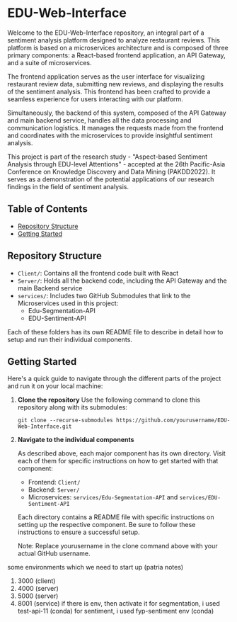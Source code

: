 # EDU-Web-Interface

Welcome to the EDU-Web-Interface repository, an integral part of a sentiment analysis platform designed to analyze restaurant reviews. This platform is based on a microservices architecture and is composed of three primary components: a React-based frontend application, an API Gateway, and a suite of microservices.

The frontend application serves as the user interface for visualizing restaurant review data, submitting new reviews, and displaying the results of the sentiment analysis. This frontend has been crafted to provide a seamless experience for users interacting with our platform.

Simultaneously, the backend of this system, composed of the API Gateway and main backend service, handles all the data processing and communication logistics. It manages the requests made from the frontend and coordinates with the microservices to provide insightful sentiment analysis.

This project is part of the research study - "Aspect-based Sentiment Analysis through EDU-level Attentions" - accepted at the 26th Pacific-Asia Conference on Knowledge Discovery and Data Mining (PAKDD2022). It serves as a demonstration of the potential applications of our research findings in the field of sentiment analysis.

## Table of Contents
- [Repository Structure](#repository-structure)
- [Getting Started](#getting-started)

## Repository Structure
- `Client/`: Contains all the frontend code built with React
- `Server/`: Holds all the backend code, including the API Gateway and the main Backend service
- `services/`: Includes two GitHub Submodules that link to the Microservices used in this project:
    - Edu-Segmentation-API
    - EDU-Sentiment-API
    
Each of these folders has its own README file to describe in detail how to setup and run their individual components.



## Getting Started

Here's a quick guide to navigate through the different parts of the project and run it on your local machine:

1. **Clone the repository**
   Use the following command to clone this repository along with its submodules:
    ```
    git clone --recurse-submodules https://github.com/yourusername/EDU-Web-Interface.git

    ```

2. **Navigate to the individual components** 
   
    As described above, each major component has its own directory. Visit each of them for specific instructions on how to get started with that component:

    - Frontend: `Client/`
    - Backend: `Server/`
    - Microservices: `services/Edu-Segmentation-API` and `services/EDU-Sentiment-API`
    
    Each directory contains a README file with specific instructions on setting up the respective component. Be sure to follow these        instructions to ensure a successful setup.

    Note: Replace yourusername in the clone command above with your actual GitHub username.

some environments which we need to start up (patria notes)
1. 3000 (client)
2. 4000 (server)
3. 5000 (server)
4. 8001 (service)
if there is env, then activate it
for segmentation, i used test-api-11 (conda)
for sentiment, i used fyp-sentiment env (conda)